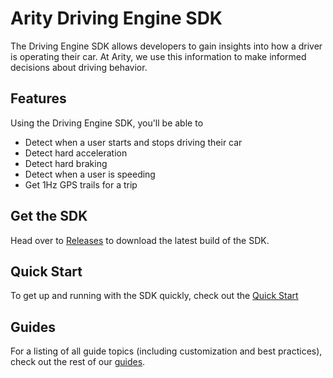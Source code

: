 # Arity Driving Engine SDK
The Driving Engine SDK allows developers to gain insights into how a driver is operating their car. At Arity, we use this information to make informed decisions about driving behavior.

## Features
Using the Driving Engine SDK, you'll be able to
* Detect when a user starts and stops driving their car
* Detect hard acceleration
* Detect hard braking
* Detect when a user is speeding
* Get 1Hz GPS trails for a trip

## Get the SDK
Head over to [Releases](https://github.com/arity-developer/driving-engine/releases) to download the latest build of the SDK. 

## Quick Start
To get up and running with the SDK quickly, check out the [Quick Start](https://github.com/arity-developer/driving-engine/tree/master/guides/quick-start/Index.md)

## Guides
For a listing of all guide topics (including customization and best practices), check out the rest of our [guides](https://github.com/arity-developer/driving-engine/blob/master/guides/Index.md).
